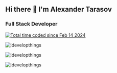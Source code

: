 ## Hi there 👋 I'm Alexander Tarasov
### Full Stack Developer
<a href="https://wakatime.com/@018da6e4-f752-467a-bd6f-3a12e2c909fb"><img src="https://wakatime.com/badge/user/018da6e4-f752-467a-bd6f-3a12e2c909fb.svg" alt="Total time coded since Feb 14 2024" /></a>

<p align="left"><img src="https://github-readme-stats.vercel.app/api/top-langs?username=tarasov1812&show_icons=true&locale=en&layout=compact&hide=c%23" alt="idevelopthings" /></p>
<p align="left"><img src="https://github-readme-streak-stats.herokuapp.com/?user=tarasov1812&" alt="idevelopthings" /></p>
<p align="left"><img src="https://github-readme-stats.vercel.app/api?username=tarasov1812&show_icons=true&locale=en" alt="idevelopthings" /></p>
<!--
**tarasov1812/tarasov1812** is a ✨ _special_ ✨ repository because its `README.md` (this file) appears on your GitHub profile.

Here are some ideas to get you started:

- 🔭 I’m currently working on ...
- 🌱 I’m currently learning ...
- 👯 I’m looking to collaborate on ...
- 🤔 I’m looking for help with ...
- 💬 Ask me about ...
- 📫 How to reach me: ...
- 😄 Pronouns: ...
- ⚡ Fun fact: ...
-->
